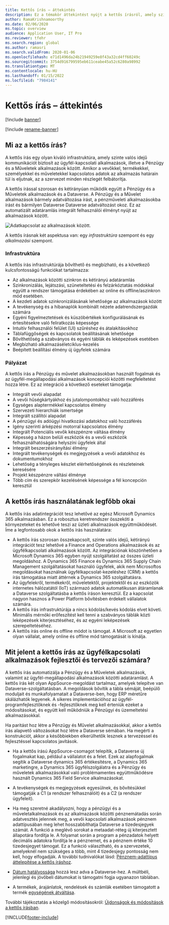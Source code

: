 ```yaml
---
title: Kettős írás – áttekintés
description: Ez a témakör áttekintést nyújt a kettős írásról, amely szinte valós idejű kommunikációt biztosít az ügyfél-kapcsolati alkalmazások, illetve a Pénzügy és Az Üzemeltetés alkalmazások között.
author: RamaKrishnamoorthy
ms.date: 02/06/2020
ms.topic: overview
audience: Application User, IT Pro
ms.reviewer: tfehr
ms.search.region: global
ms.author: ramasri
ms.search.validFrom: 2020-01-06
ms.openlocfilehash: e71d1496da24b21949259e8f43a32cd4ff60249c
ms.sourcegitcommit: 3754d916799595eb611ceabe45a52c6280a98992
ms.translationtype: MT
ms.contentlocale: hu-HU
ms.lasthandoff: 01/15/2022
ms.locfileid: "7984141"
---
```

# <a name="dual-write-overview"></a>Kettős írás – áttekintés

[!include [banner](../../includes/banner.md)]

[!include [rename-banner](~/includes/cc-data-platform-banner.md)]



## <a name="what-is-dual-write"></a>Mi az a kettős írás?

A kettős írás egy olyan kiváló infrastruktúra, amely szinte valós idejű kommunikációt biztosít az ügyfél-kapcsolati alkalmazások, illetve a Pénzügy és a Műveletek alkalmazások között. Amikor a vevőkkel, termékekkel, személyekkel és műveletekkel kapcsolatos adatok az alkalmazás határain túl is eljutnak, az a szervezet minden részlegét felbátorítja.

A kettős írással szorosan és kétirányúan működik együtt a Pénzügy és a Műveletek alkalmazások és a Dataverse. A Pénzügy és a Művelet alkalmazások bármely adatváltozása írást, a pénzműveleti alkalmazásokba írást és bármilyen Dataverse Dataverse adatváltozást okoz. Ez az automatizált adatáramlás integrált felhasználói élményt nyújt az alkalmazások között.

![Adatkapcsolat az alkalmazások között.](media/dual-write-overview.jpg)

A kettős írásnak két aspektusa van: egy *infrastruktúra* szempont és egy *alkalmazási* szempont.

### <a name="infrastructure"></a>Infrastruktúra

A kettős írás infrastruktúrája bővíthető és megbízható, és a következő kulcsfontosságú funkciókat tartalmazza:

+ Az alkalmazások közötti szinkron és kétirányú adatáramlás
+ Szinkronizálás, lejátszási, szüneteltetési és felzárkóztatás módokkal együtt a rendszer támogatása érdekében az online és offline/aszinkron mód esetében.
+ A kezdeti adatok szinkronizálásának lehetősége az alkalmazások között
+ A tevékenység és a hibanaplók kombinált nézete adatrendszergazdák számára
+ Egyéni figyelmeztetések és küszöbértékek konfigurálásának és értesítésekre való feliratkozás képessége
+ Intuitív felhasználói felület (UI) szűréshez és átalakításokhoz
+ Táblafüggőségek és kapcsolatok beállításának lehetősége
+ Bővíthetőség a szabványos és egyéni táblák és leképezések esetében
+ Megbízható alkalmazáséletciklus-kezelés
+ Beépített beállítási élmény új ügyfelek számára

### <a name="application"></a>Pályázat

A kettős írás a Pénzügy és művelet alkalmazásokban használt fogalmak és az ügyfél-megállapodási alkalmazások koncepciói közötti megfeleltetést hozza létre. Ez az integráció a következő eseteket támogatja:

+ Integrált vevői alapadat
+ A vevői hűségkártyákhoz és jutalompontokhoz való hozzáférés
+ Egységes alaptermékkel kapcsolatos élmény
+ Szervezeti hierarchiák ismertsége
+ Integrált szállítói alapadat
+ A pénzügyi és adóügyi hivatkozási adatokhoz való hozzáférés
+ Igény szerinti árképzési motorral kapcsolatos élmény
+ Integrált Potenciális vevők készpénzre váltása élmény
+ Képesség a házon belüli eszközök és a vevői eszközök felhasználhatóságára helyszíni ügyfelek által
+ Integrált beszerzésirányítási élmény
+ Integrált tevékenységek és megjegyzések a vevői adatokhoz és dokumentumokhoz
+ Lehetőség a tényleges készlet elérhetőségének és részleteinek keresésére
+ Projekt készpénzre váltási élménye
+ Több cím és szerepkör kezelésének képessége a fél koncepción keresztül


## <a name="top-reasons-to-use-dual-write"></a>A kettős írás használatának legfőbb okai

A kettős írás adatintegrációt tesz lehetővé az egész Microsoft Dynamics 365 alkalmazásban. Ez a robosztus keretrendszer összeköti a környezeteket és lehetővé teszi az üzleti alkalmazások együttműködését. Íme a legfontosabb okok a kettős írás használatára:

+ A kettős írás szorosan összekapcsolt, szinte valós idejű, kétirányú integrációt tesz lehetővé a Finance and Operations alkalmazások és az ügyfélkapcsolati alkalmazások között. Az integrációnak köszönhetően a Microsoft Dynamics 365 egyben nyújt szolgáltatást az összes üzleti megoldáshoz. A Dynamics 365 Finance és Dynamics 365 Supply Chain Management szolgáltatásokat használó ügyfelek, akik nem Microsoftos megoldásokat használnak ügyfélkapcsolat-kezeléshez (CRM) a kettős írás támogatása miatt áttérnek a Dynamics 365 szolgáltatásra.
+ Az ügyfelekről, termékekről, műveletektől, projektektől és az eszközök internetes hálózatától (IoT) származó adatok automatikusan átáramlanak a Dataverse szolgáltatásba a kettős íráson keresztül. Ez a kapcsolat nagyon hasznos a Power Platform bővítésben érdekelt vállalatok számára.
+ A kettős írás infrastruktúrája a nincs kódolás/kevés kódolás elvet követi. Minimális mérnöki erőfeszítést kell tenni a szabványos táblák közti leképezések kiterjesztéséhez, és az egyéni leképezések szerepeltetéséhez.
+ A kettős írás online és offline módot is támogat. A Microsoft az egyetlen olyan vállalat, amely online és offline mód támogatását is kínálja.

## <a name="what-does-dual-write-mean-for-developers-and-architects-of-customer-engagement-apps"></a><a id="developer-architect"></a>Mit jelent a kettős írás az ügyfélkapcsolati alkalmazások fejlesztői és tervezői számára?

A kettős írás automatizálja a Pénzügy és a Műveletek alkalmazások, valamint az ügyfél-megállapodási alkalmazások közötti adatáramlást. A kettős írás két olyan AppSource-megoldást tartalmaz, amelyek telepítve van Dataverse-szolgáltatásban. A megoldások bővítik a tábla sémáját, beépülő moduljait és munkafolyamatait a Dataverse-ben, hogy ERP méretűre skálázhatók legyenek. A sikeres implementációhoz az ügyfél-programfejlesztőknek és -fejlesztőknek meg kell érteniük ezeket a módosításokat, és együtt kell működniük a Pénzügyi és üzemeltetési alkalmazásokkal.

Ha paritást hoz létre a Pénzügy és Művelet alkalmazásokkal, akkor a kettős írás alapvető változásokat hoz létre a Dataverse sémában. Ha megérti a konstrukciót, akkor a későbbiekben elkerülhetők lesznek a tervezéssel és fejlesztéssel kapcsolatos javítások.

+ Ha a kettős írású AppSource-csomagot telepítik, a Dataverse új fogalmakat kap, például a vállalatot és a felet. Ezek az alapfogalmak segítik a Dataverse dynamics 365 értékesítésre, a Dynamics 365 marketingre, a Dynamics 365 ügyfélszolgálatra és a Pénzügy és műveletek alkalmazásokkal való problémamentes együttműködésre használt Dynamics 365 Field Service alkalmazásokat.

+ A tevékenységek és megjegyzések egyesülnek, és bővítésükkel támogatják a C1 (a rendszer felhasználóit) és a C2 (a rendszer ügyfeleit).

+ Ha meg szeretné akadályozni, hogy a pénzügyi és a műveletalkalmazások és az alkalmazások közötti pénznemátadás során adatvesztés jelennek meg, a vevői kapcsolati alkalmazások pénznem adattípusában meg lehet hosszabbíthatja Dataverse a tizedesjegyek számát. A funkció a meglévő sorokat a metaadat-réteg új kiterjesztett állapotára fordítja le. A folyamat során a program a pénzadatok helyett decimális adatokra fordítja le a pénznemet, és a pénznem értéke 10 tizedesjegyet támogat. Ez a funkció választható, és a szervezetek, amelyeknél nem szükséges a több, mint 4 tizedesjegy pontosság nem kell, hogy elfogadják. A további tudnivalókat lásd: [Pénznem-adattípus áttelepítése a kettős íráshoz](currrency-decimal-places.md).

+ [Dátum hatályossága](../../dev-tools/date-effectivity.md) hozzá lesz adva a Dataverse-hez. A múltbéli, jelenlegi és jövőbeli dátumokat is támogatni fogja ugyanazon táblában.

+ A termékek, árajánlatok, rendelések és számlák esetében támogatott a termék [egységének átváltása](../../../../supply-chain/pim/tasks/manage-unit-measure.md).

További tájékoztatás a közelgő módosításokról: [Újdonságok és módosítások a kettős írásban](whats-new-dual-write.md).



[!INCLUDE[footer-include](../../../../includes/footer-banner.md)]
